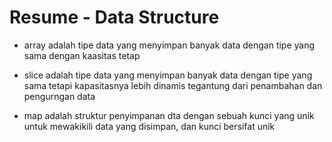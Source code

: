 # Resume - Data Structure

 - array adalah tipe data yang menyimpan banyak data dengan tipe yang sama dengan kaasitas tetap
 
 - slice adalah tipe data yang menyimpan banyak data dengan tipe yang sama tetapi kapasitasnya lebih dinamis tegantung dari penambahan dan pengurngan data
 
 - map adalah struktur penyimpanan dta dengan sebuah kunci yang unik untuk mewakikili data yang disimpan, dan kunci bersifat unik